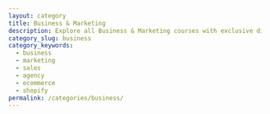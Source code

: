 ```yaml
---
layout: category
title: Business & Marketing
description: Explore all Business & Marketing courses with exclusive discounts
category_slug: business
category_keywords:
  - business
  - marketing
  - sales
  - agency
  - ecommerce
  - shopify
permalink: /categories/business/
---
```

